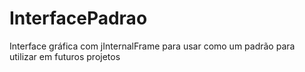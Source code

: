 # InterfacePadrao
Interface gráfica com jInternalFrame para usar como um padrão para utilizar em futuros projetos
